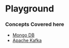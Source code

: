 # Playground

### Concepts Covered here

- [Mongo DB](mongodb/README.md)
- [Apache Kafka](kafka/README.md)